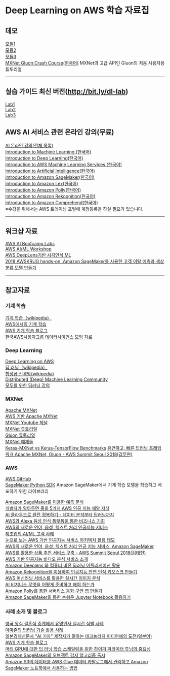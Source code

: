 # Deep Learning on AWS 학습 자료집

## 데모

[모듈1](https://github.com/serithemage/AWS_AI_Study/blob/master/DLonAWS/Deep_Learning_on_AWS_demo1.ipynb)  
[모듈2](https://github.com/serithemage/AWS_AI_Study/blob/master/DLonAWS/Deep_Learning_on_AWS_demo2.ipynb)  
[모듈3](https://github.com/serithemage/AWS_AI_Study/blob/master/DLonAWS/Deep_Learning_on_AWS_demo3.ipynb)  
[MXNet Gluon Crash Course(한국어)](https://github.com/serithemage/AWS_AI_Study/blob/master/Gluon_Crash_Course_on_Colab.ipynb) MXNet의 고급 API인 Gluon의 처음 사용자용 튜토리얼 

* * *

## 실습 가이드 최신 버전(http://bit.ly/dl-lab)

[Lab1](http://aws-class-data.s3-website.ap-northeast-2.amazonaws.com/DL/lab-1-setup.html)  
[Lab2](https://s3-ap-northeast-1.amazonaws.com/deeplearning-resato-demo/lab-2-cnn.md.html)  
[Lab3](https://s3-ap-northeast-1.amazonaws.com/deeplearning-resato-demo/lab-3-lambda.md.html)

## AWS AI 서비스 관련 온라인 강의(무료)

[AI 온라인 강의(전체 목록)](https://www.aws.training/Training?searchPhrase=%EB%B6%84%EC%95%BC-%EC%9D%B8%EA%B3%B5%20%EC%A7%80%EB%8A%A5(AI)&searchPhrase=%ED%95%9C%EA%B5%AD%EC%96%B4&searchPhrase=enrollment_id_1)  
[Introduction to Machine Learning (한국어)](https://www.aws.training/learningobject/video?id=22177)  
[Introduction to Deep Learning(한국어)](https://www.aws.training/learningobject/video?id=22242)  
[Introduction to AWS Machine Learning Services (한국어)](https://www.aws.training/learningobject/video?id=22125)  
[Introduction to Artificial Intelligence(한국어)](https://www.aws.training/learningobject/video?id=22239)  
[Introduction to Amazon SageMaker(한국어)](https://www.aws.training/learningobject/video?id=22245)  
[Introduction to Amazon Lex(한국어)](https://www.aws.training/learningobject/video?id=22175)  
[Introduction to Amazon Polly(한국어)](https://www.aws.training/learningobject/video?id=22165)  
[Introduction to Amazon Rekognition(한국어)](https://www.aws.training/learningobject/video?id=22172)  
[Introduction to Amazon Comprehend(한국어)](https://www.aws.training/learningobject/video?id=22248)  
※수강을 위해서는 AWS 트레이닝 포털에 계정등록을 하실 필요가 있습니다.

* * *

## 워크샵 자료
[AWS AI Bootcamp Labs](https://github.com/aws-samples/aws-ai-bootcamp-labs)  
[AWS AI/ML Workshop](https://github.com/aws-samples/aws-ai-ml-workshop-kr)  
[AWS DeepLens기반 시각인식 ML](https://github.com/awskrug/datascience-group/tree/master/workshop-DeepLens)  
[2018 AWSKRUG hands-on: Amazon SageMaker를 사용한 고객 이탈 예측과 색상 분류 모델 만들기](https://github.com/awskrug/handson-labs-2018/tree/master/DataAnalysis/2_ModelTraining)   

* * *

## 참고자료

### 기계 학습  
[기계 학습（wikipedia）](https://ko.wikipedia.org/wiki/%EA%B8%B0%EA%B3%84_%ED%95%99%EC%8A%B5)  
[AWS에서의 기계 학습](https://aws.amazon.com/ko/machine-learning/)  
[AWS 기계 학습 블로그](https://aws.amazon.com/ko/blogs/machine-learning/)  
[한국AWS사용자그룹 데이터사이언스 모임 자료](https://github.com/awskrug/datascience-group)

### Deep Learning  
[Deep Learning on AWS](https://aws.amazon.com/ko/deep-learning/)  
[딥 러닝（wikipedia）](https://ko.wikipedia.org/wiki/%EB%94%A5_%EB%9F%AC%EB%8B%9D)  
[합성곱 신경망(wikipedia)](http://josephpcohen.com/w/visualizing-cnn-architectures-side-by-side-with-mxnet/)  
[Distributed (Deep) Machine Learning Community](https://github.com/dmlc)  
[모두를 위한 딥러닝 강의](http://hunkim.github.io/ml/)  

### MXNet  
[Apache MXNet](https://mxnet.incubator.apache.org/)  
[AWS 기반 Apache MXNet](https://aws.amazon.com/ko/mxnet/)   
[MXNet Youtube 체널](https://www.youtube.com/channel/UCQua2ZAkbr_Shsgfk1LCy6A)  
[MXNet 튜토리얼](https://mxnet.apache.org/tutorials/index.html)  
[Gluon 튜토리얼](https://gluon.mxnet.io/)  
[MXNet 예제들](https://github.com/apache/incubator-mxnet/tree/master/example)  
[Keras-MXNet vs Keras-TensorFlow Benchmarks](https://github.com/awslabs/keras-apache-mxnet/tree/master/benchmark)
[유연하고, 빠른 딥러닝 프레임워크 Apache MXNet, Gluon - AWS Summit Seoul 2018(김무현)](https://www.slideshare.net/awskorea/detailed-look-into-deep-learning-training-using-apache-mxnetmuhyun-kimaws-summit-seoul-2018)  

### AWS
[AWS GitHub](https://github.com/aws)  
[SageMaker Python SDK](https://github.com/aws/sagemaker-python-sdk) Amazon SageMaker에서 기계 학습 모델을 학습하고 배포하기 위한 라이브러리  

[Amazon SageMaker를 이용한 예측 분석](https://www.slideshare.net/awskorea/predictive-analytics-with-amazon-sage-maker-ng)  
[개발자가 알아두면 좋을 5가지 AWS 인공 지능 깨알 지식](https://www.slideshare.net/awskorea/5-things-to-know-about-aws-aiml-for-developers)  
[AI 클라우드로 완전 정복하기 - 데이터 분석부터 딥러닝까지](https://www.slideshare.net/awskorea/aws-big-data-amazon-sagemaker-ai-con-2018)  
[AWS와 Alexa 음성 인식 플랫폼을 통한 비즈니스 기회](https://www.slideshare.net/awskorea/aws-summit-alexaforbusinesschanny-yun-94930064)  
[AWS의 새로운 언어, 음성, 텍스트 처리 인공지능 서비스](https://www.slideshare.net/awskorea/building-intelligent-apps-with-amazon)  
[제조업의 AI/ML 고객 사례](https://www.slideshare.net/awskorea/aiml-customer-case-in-manufacturing-namgoong-younghwan)  
[눈으로 보는 AWS 기반 인공지능 서비스 아키텍처 활용 데모](https://www.slideshare.net/awskorea/visual-demonstration-of-ai-on-aws-oliver-klein)  
[AWS의 새로운 언어, 음성, 텍스트 처리 인공 지능 서비스, Amazon SageMaker](https://www.slideshare.net/awskorea/awss-new-integrated-deeprunning-service-amazon-sagemakersunil-mallyaaws-summit-seoul-2018)  
[AWS를 활용한 상품 추천 서비스 구축 - AWS Summit Seoul 2018(김태현)](https://www.slideshare.net/awskorea/building-product-recommendation-service-using-aws-taehyun-kim)  
[AWS 기반 인공지능 비디오 분석 서비스 소개](https://www.slideshare.net/awskorea/introducing-awsbased-artificial-intelligence-video-analysis-serviceranju-dasaws-summit-seoul-2018)  
[Amazon Deeplens 와 컴퓨터 비전 딥러닝 어플리케이션 활용](https://www.slideshare.net/awskorea/aws-deeplens-and-deep-learning-applications-based-on-computer-visionsunil-mallyaaws-summit-seoul-2018)  
[Amazon Rekognition을 이용하여 인공지능 안면 인식 키오스크 만들기](https://www.slideshare.net/awskorea/amazon-rekognition-facial-kiosk)  
[AWS 머신러닝 서비스를 활용한 실시간 이미지 분석](https://www.slideshare.net/awskorea/aws-aws-91254779)  
[AI 비지니스 무엇을 어떻게 준비하고 해야 하는가](https://www.slideshare.net/awskorea/ai-aws)  
[Amazon Polly를 통한 서버리스 동화 구연 앱 만들기](https://www.slideshare.net/awskorea/amazon-polly-deep-dive)  
[Amazon SageMaker을 통한 손쉬운 Jupyter Notebook 활용하기](https://www.slideshare.net/awskorea/amazon-sage-maker-jupyter-notebook-channy-88646940)  



### 사례 소개 및 블로그
[영국 왕실 결혼식 중계에서 유명인사 실시간 식별 사례](https://www.elemental.com/newsroom/blog/sky-news-aws-bring-ml-mainstream-live-video-royal-wedding-whos-who)  
[아마존의 딥러닝 기술 활용 사례](https://www.slideshare.net/awskorea/amazon-deeplearningcasesandmlonaws)  
[일본경제신문사 "AI 기자" 제작자가 말하는 테크놀러지 미디어에의 도전(일본어)](https://d1.awsstatic.com/events/jp/2017/summit/slide/D4T5-3.pdf)  
[AWS 기계 학습 블로그](https://aws.amazon.com/ko/blogs/machine-learning/)  
[머티 GPU에 대한 딥 러닝 학습 스케일링을 위한 하이퍼 파라미터 튜닝의 중요성](https://aws.amazon.com/ko/blogs/machine-learning/the-importance-of-hyperparameter-tuning-for-scaling-deep-learning-training-to-multiple-gpus/)  
[Amazon SageMaker의 오브젝트 감지 알고리즘 출시](https://aws.amazon.com/ko/blogs/machine-learning/object-detection-algorithm-now-available-in-amazon-sagemaker/)  
[Amazon S3의 데이터를 AWS Glue 데이터 카탈로그에서 관리하고 Amazon SageMaker 노트북에서 사용하는 방법](https://aws.amazon.com/ko/blogs/machine-learning/access-amazon-s3-data-managed-by-aws-glue-data-catalog-from-amazon-sagemaker-notebooks/)  


